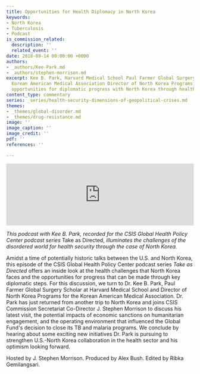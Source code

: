 ```yaml
---
title: Opportunities for Health Diplomacy in North Korea
keywords:
- North Korea
- Tuberculosis
- Podcast
is_commission_related:
  description: ''
  related_event: ''
date: 2018-09-14 00:00:00 +0000
authors:
- _authors/Kee-Park.md
- _authors/stephen-morrison.md
excerpt: Kee B. Park, Harvard Medical School Paul Farmer Global Surgery Scholar and
  Korean American Medical Association Director of North Korea Programs, discusses
  opportunities for diplomatic progress with North Korea through health.
content_type: commentary
series: _series/health-security-dimensions-of-geopolitical-crises.md
themes:
- _themes/global-disorder.md
- _themes/drug-resistance.md
image: ''
image_caption: ''
image_credit: ''
pdf: ''
references: ''

---
```

<iframe width="100%" height="166" scrolling="no" frameborder="no" allow="autoplay" src="https://w.soundcloud.com/player/?url=https%3A//api.soundcloud.com/tracks/447545352&color=%23ff5500&auto_play=false&hide_related=false&show_comments=true&show_user=true&show_reposts=false&show_teaser=true"></iframe>

_This podcast with Kee B. Park, recorded for the CSIS Global Health Policy Center podcast series_ Take as Directed, _illuminates the challenges of the disordered world for health security through the case of North Korea._

Amidst a time of potentially historic talks between the U.S. and North Korea, this episode of the CSIS Global Health Policy Center podcast series _Take as Directed_ offers an inside look at the health challenges that North Korea faces and the opportunities for progress that can be made through key diplomatic steps. For this discussion, we turn to Dr. Kee B. Park, Paul Farmer Global Surgery Scholar at Harvard Medical School and Director of North Korea Programs for the Korean American Medical Association. Dr. Park has just returned from another trip to North Korea and joins CSIS Commission Secretariat Co-Director J. Stephen Morrison to discuss his latest visit, the potential impacts of economic sanctions on humanitarian engagement, and the operating environment that influenced the Global Fund's decision to close its TB and malaria programs. We conclude by hearing about some exciting new initiatives Dr. Park is pursuing to strengthen U.S.-North Korea collaboration in the health sector and his optimism looking forward.


Hosted by J. Stephen Morrison. Produced by Alex Bush. Edited by Ribka Gemilangsari.